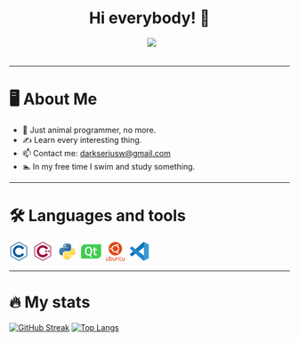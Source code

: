 <div id="header" align="center">
    <h1>Hi everybody! 👋</h1>&nbsp;
    <img src="https://media.giphy.com/media/1GEATImIxEXVR79Dhk/giphy.gif"/>
</div>

<div id="bages" align="center">
    <img src="https://komarev.com/ghpvc/?username=DarkSeriusCode&style=flat-square&color=gray" alt=""/>
</div>

---
# 🖥️ About Me
- 🐻 Just animal programmer, no more.
- ✍️ Learn every interesting thing.
- 📫 Contact me: darkseriusw@gmail.com
- 🏊 In my free time I swim and study something.

---

# 🛠️ Languages and tools
<img src="https://github.com/devicons/devicon/blob/master/icons/c/c-line.svg" alt="C" width=7% height=7%>&nbsp;
<img src="https://github.com/devicons/devicon/blob/master/icons/cplusplus/cplusplus-line.svg" alt="C++" width=7% height=7%>&nbsp;
<img src="https://github.com/devicons/devicon/blob/master/icons/python/python-original.svg" alt="Python" width=7% height=7%>&nbsp;
<img src="https://github.com/devicons/devicon/blob/master/icons/qt/qt-original.svg" alt="Qt" width=7% height=7%>&nbsp;
<img src="https://github.com/devicons/devicon/blob/master/icons/ubuntu/ubuntu-plain-wordmark.svg" alt="Ubuntu" width=7% height=7%>&nbsp;
<img src="https://github.com/devicons/devicon/blob/master/icons/vscode/vscode-original.svg" alt="VSCode" width=7% height=7%>&nbsp;

---
# 🔥 My stats
[![GitHub Streak](http://github-readme-streak-stats.herokuapp.com?user=DarkSeriusCode&theme=tokyonight&date_format=j%20M%5B%20Y%5D)](https://git.io/streak-stats)
[![Top Langs](https://github-readme-stats.vercel.app/api/top-langs/?username=DarkSeriusCode&layout=compact&theme=tokyonight)](https://github.com/anuraghazra/github-readme-stats)

